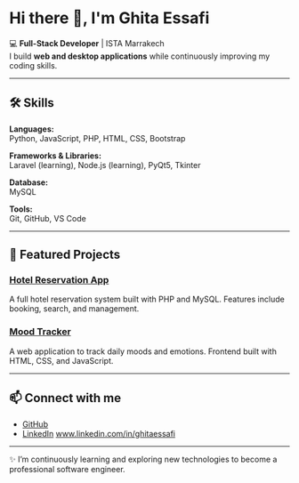 # Hi there 👋, I'm Ghita Essafi

💻 **Full-Stack Developer** | ISTA Marrakech  
I build **web and desktop applications** while continuously improving my coding skills.

---

## 🛠️ Skills

**Languages:**  
Python, JavaScript, PHP, HTML, CSS, Bootstrap  

**Frameworks & Libraries:**  
Laravel (learning), Node.js (learning), PyQt5, Tkinter  

**Database:**  
MySQL  

**Tools:**  
Git, GitHub, VS Code  

---

## 🚀 Featured Projects

### [Hotel Reservation App](https://github.com/codebyghita/hotel-reservation-php)  
A full hotel reservation system built with PHP and MySQL. Features include booking, search, and management.

### [Mood Tracker](https://github.com/codebyghita/mood-tracker)  
A web application to track daily moods and emotions. Frontend built with HTML, CSS, and JavaScript.

---

## 📫 Connect with me
- [GitHub](https://github.com/codebyghita)  
- [LinkedIn](#) www.linkedin.com/in/ghitaessafi
  

---

✨ I’m continuously learning and exploring new technologies to become a professional software engineer.

